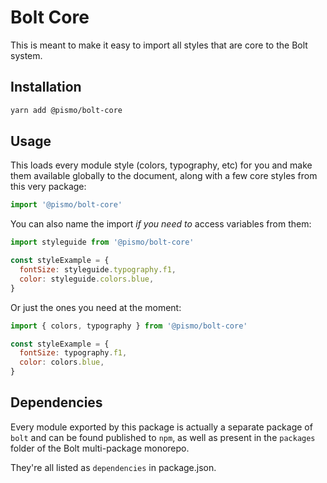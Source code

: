 # Bolt Core
This is meant to make it easy to import all styles that are core to the Bolt system.

## Installation

```sh
yarn add @pismo/bolt-core
```

## Usage

This loads every module style (colors, typography, etc) for you and make them available globally to the document, along with a few core styles from this very package:

```js
import '@pismo/bolt-core'
```

You can also name the import _if you need to_ access variables from them:

```js
import styleguide from '@pismo/bolt-core'

const styleExample = {
  fontSize: styleguide.typography.f1,
  color: styleguide.colors.blue,
}
```

Or just the ones you need at the moment:

```js
import { colors, typography } from '@pismo/bolt-core'

const styleExample = {
  fontSize: typography.f1,
  color: colors.blue,
}
```

## Dependencies

Every module exported by this package is actually a separate package of `bolt` and can be found published to `npm`, as well as present in the `packages` folder of the Bolt multi-package monorepo.

They're all listed as `dependencies` in package.json.

